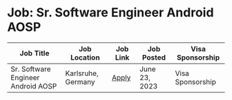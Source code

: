 # Job: Sr. Software Engineer Android AOSP

| Job Title | Job Location | Job Link | Job Posted | Visa Sponsorship |
| --- | --- | --- | --- | --- |
| Sr. Software Engineer Android AOSP | Karlsruhe, Germany | [Apply](https://join.com/companies/cinemo/8332693-sr-software-engineer-android-aosp-f-m-d) | June 23, 2023 | Visa Sponsorship |
